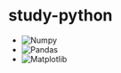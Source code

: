 # study-python
+ ![Numpy](https://img.shields.io/badge/Numpy-007396.svg?&style=for-the-badge&logo=Numpy&logoColor=white)
+ ![Pandas](https://img.shields.io/badge/Pandas-007396.svg?&style=for-the-badge&logo=Pandas&logoColor=white)
+ ![Matplotlib](https://img.shields.io/badge/Matplotlib-007396.svg?&style=for-the-badge&logo=Matplotlib&logoColor=white)
